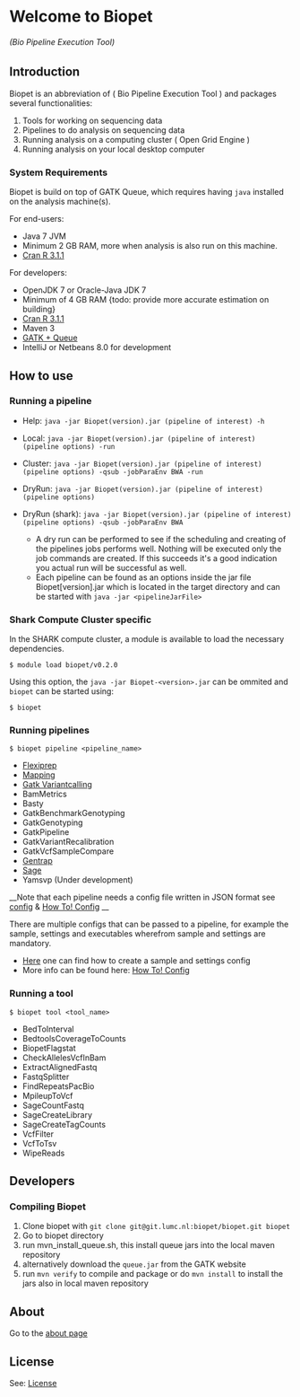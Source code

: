 # Welcome to Biopet
###### (Bio Pipeline Execution Tool)

## Introduction

Biopet is an abbreviation of ( Bio Pipeline Execution Tool ) and packages several functionalities:

 1. Tools for working on sequencing data
 1. Pipelines to do analysis on sequencing data
 1. Running analysis on a computing cluster ( Open Grid Engine )
 1. Running analysis on your local desktop computer

### System Requirements

Biopet is build on top of GATK Queue, which requires having `java` installed on the analysis machine(s).

For end-users:

 * Java 7 JVM
 * Minimum 2 GB RAM, more when analysis is also run on this machine.
 * [Cran R 3.1.1](http://cran.r-project.org/)

For developers:

 * OpenJDK 7 or Oracle-Java JDK 7
 * Minimum of 4 GB RAM {todo: provide more accurate estimation on building}
 * [Cran R 3.1.1](http://cran.r-project.org/)
 * Maven 3
 * [GATK + Queue](https://www.broadinstitute.org/gatk/download)
 * IntelliJ or Netbeans 8.0 for development

## How to use

### Running a pipeline

- Help: `java -jar Biopet(version).jar (pipeline of interest) -h`
- Local: `java -jar Biopet(version).jar (pipeline of interest) (pipeline options) -run`
- Cluster: `java -jar Biopet(version).jar (pipeline of interest) (pipeline options) -qsub -jobParaEnv BWA -run`
- DryRun: `java -jar Biopet(version).jar (pipeline of interest) (pipeline options)` 
- DryRun (shark): `java -jar Biopet(version).jar (pipeline of interest) (pipeline options) -qsub -jobParaEnv BWA`

    - A dry run can be performed to see if the scheduling and creating of the pipelines jobs performs well. Nothing will be executed only the job commands are created. If this succeeds it's a good indication you actual run will be successful as well.
    - Each pipeline can be found as an options inside the jar file Biopet[version].jar which is located in the target directory and can be started with `java -jar <pipelineJarFile>`

### Shark Compute Cluster specific

In the SHARK compute cluster, a module is available to load the necessary dependencies.

    $ module load biopet/v0.2.0

Using this option, the `java -jar Biopet-<version>.jar` can be ommited and `biopet` can be started using:

    $ biopet



### Running pipelines

    $ biopet pipeline <pipeline_name>


- [Flexiprep](pipelines/flexiprep)
- [Mapping](pipelines/mapping)
- [Gatk Variantcalling](https://git.lumc.nl/biopet/biopet/wikis/GATK-Variantcalling-Pipeline)
- BamMetrics
- Basty
- GatkBenchmarkGenotyping
- GatkGenotyping
- GatkPipeline
- GatkVariantRecalibration
- GatkVcfSampleCompare
- [Gentrap](pipelines/gentrap)
- [Sage](pipelines/sage)
- Yamsvp (Under development)

__Note that each pipeline needs a config file written in JSON format see [config](config.md) & [How To! Config](https://git.lumc.nl/biopet/biopet/wikis/Config) __


There are multiple configs that can be passed to a pipeline, for example the sample, settings and executables wherefrom sample and settings are mandatory.

- [Here](config) one can find how to create a sample and settings config
- More info can be found here: [How To! Config](https://git.lumc.nl/biopet/biopet/wikis/Config)





### Running a tool

    $ biopet tool <tool_name>

  - BedToInterval
  - BedtoolsCoverageToCounts
  - BiopetFlagstat
  - CheckAllelesVcfInBam
  - ExtractAlignedFastq
  - FastqSplitter
  - FindRepeatsPacBio
  - MpileupToVcf
  - SageCountFastq
  - SageCreateLibrary
  - SageCreateTagCounts
  - VcfFilter
  - VcfToTsv
  - WipeReads



## Developers

### Compiling Biopet

1. Clone biopet with `git clone git@git.lumc.nl:biopet/biopet.git biopet`
2. Go to biopet directory
3. run mvn_install_queue.sh, this install queue jars into the local maven repository
4. alternatively download the `queue.jar` from the GATK website
5. run `mvn verify` to compile and package or do `mvn install` to install the jars also in local maven repository



## About 
Go to the [about page](about)

## License

See: [License](license)
